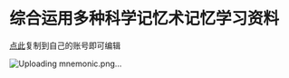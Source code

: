 # 综合运用多种科学记忆术记忆学习资料

[点此](https://www.zhixi.com/view/4b5ad728)复制到自己的账号即可编辑

![Uploading mnemonic.png…]()
